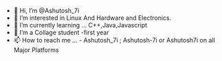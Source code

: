 - 👋 Hi, I’m @Ashutosh_7i
- 👀 I’m interested in Linux And Hardware and Electronics.
- 🌱 I’m currently learning ... C++,Java,Javascript
- 💞️ I’m a Collage student -first year
- 📫 How to reach me ... - Ashutosh_7i ; Ashutosh-7i or Ashutosh7i on all Major Platforms

<!---
Ashutoshsoni130/Ashutoshsoni130 is a ✨ special ✨ repository because its `README.md` (this file) appears on your GitHub profile.
You can click the Preview link to take a look at your changes.
--->

